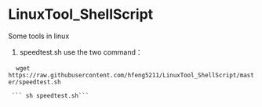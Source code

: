 # LinuxTool_ShellScript
Some tools in linux


 1. speedtest.sh
 use the two command：
 
      ``` wget https://raw.githubusercontent.com/hfeng5211/LinuxTool_ShellScript/master/speedtest.sh ```
     
     ``` sh speedtest.sh```
